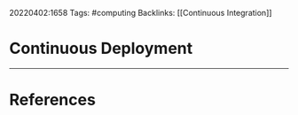 20220402:1658
Tags: #computing 
Backlinks: [[Continuous Integration]]
# Continuous Deployment




---
# References